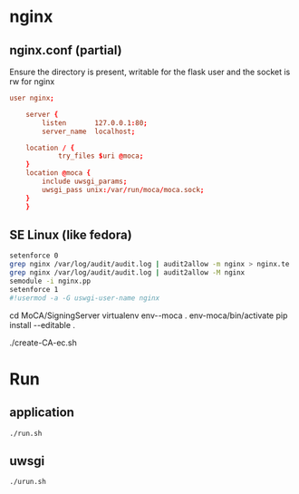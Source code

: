 # nginx
## nginx.conf (partial)

Ensure the directory is present, writable for the flask user and the socket is rw for nginx

```nginx.conf
user nginx;

    server {
        listen       127.0.0.1:80;
        server_name  localhost;

	location / {
            try_files $uri @moca;
	}
	location @moca {
	    include uwsgi_params;
	    uwsgi_pass unix:/var/run/moca/moca.sock;
	}
    }
```


## SE Linux (like fedora)

```bash
setenforce 0
grep nginx /var/log/audit/audit.log | audit2allow -m nginx > nginx.te
grep nginx /var/log/audit/audit.log | audit2allow -M nginx
semodule -i nginx.pp
setenforce 1
#!usermod -a -G uswgi-user-name nginx
```

cd MoCA/SigningServer
virtualenv env--moca
. env-moca/bin/activate 
pip install --editable .

./create-CA-ec.sh


# Run
## application

`./run.sh`

## uwsgi

`./urun.sh`

